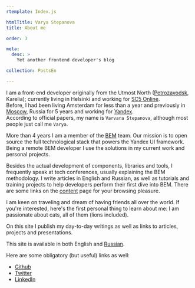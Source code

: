 ```yaml
---
rtemplate: Index.js

htmlTitle: Varya Stepanova
title: About me

order: 3

meta:
  desc: >
    Yet another frontend developer's blog

collection: PostsEn

---
```

I am a front-end developer originally from the Utmost North
([Petrozavodsk](http://maps.yandex.com/-/CVR3nIPf),
Karelia); currently living in Helsinki
and working for [SC5 Online](http://sc5.io).<br/>
Before, I had been living Amsterdam for less than a year and previously in
[Moscow](http://images.yandex.com/yandsearch?text=Moscow), Russia for 5 years
and working for
[Yandex](http://www.yandex.com/).<br/>
According to official papers, my name is `Varvara Stepanova`, although most people just call me `Varya`.

More than 4 years I am a member of
the [BEM](http://bem.info/) team.
Our mission is to open source the full technological stack that powers the Yandex UI framework.
Being a remote BEM developer I use the solutions in my current work and personal
projects.

Besides the actual development of components, libraries and tools, I frequently speak at tech
conferences, usually explaining the BEM methodology. I write articles in English and Russian, as well as
tutorials and training projects to help developers perform their first dive into
BEM.
There are some links on the [content](en/content/) page for your browsing pleasure.

I am keen on traveling and dream of having friends all over the world.
If you're interested, here's the first personal thing to learn about me: I am passionate about cats, all of them (lions included).

On this site I publish my day-to-day writings as well as links to
articles, projects and presentations.

This site is available in both English and [Russian](/ru).

Here are some obligatory (but useful) links as well:

 * [Github](https://github.com/varya)
 * [Twitter](https://twitter.com/toivonens)
 * [LinkedIn](http://www.linkedin.com/pub/varvara-stepanova/30/72a/96b)
